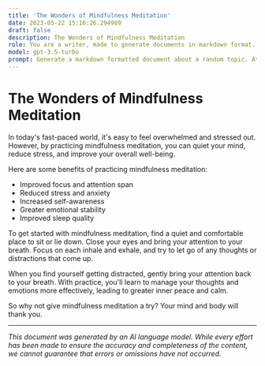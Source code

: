 ```yaml
---
title: 'The Wonders of Mindfulness Meditation'
date: 2023-05-22 15:16:26.294989
draft: false
description: The Wonders of Mindfulness Meditation
role: You are a writer, made to generate documents in markdown format. It is very important that all of the documents you generate are in valid markdown format.
model: gpt-3.5-turbo
prompt: Generate a markdown formatted document about a random topic. At the bottom, include a disclaimer explaining that the document was generated by you. The first line of the document should be the title. Make sure that the entire document is in proper markdown format, using a mix of various tags to make the document visually appealing.
---
```


# The Wonders of Mindfulness Meditation

In today's fast-paced world, it's easy to feel overwhelmed and stressed out. However, by practicing mindfulness meditation, you can quiet your mind, reduce stress, and improve your overall well-being.

Here are some benefits of practicing mindfulness meditation:

- Improved focus and attention span
- Reduced stress and anxiety
- Increased self-awareness
- Greater emotional stability
- Improved sleep quality

To get started with mindfulness meditation, find a quiet and comfortable place to sit or lie down. Close your eyes and bring your attention to your breath. Focus on each inhale and exhale, and try to let go of any thoughts or distractions that come up.

When you find yourself getting distracted, gently bring your attention back to your breath. With practice, you'll learn to manage your thoughts and emotions more effectively, leading to greater inner peace and calm.

So why not give mindfulness meditation a try? Your mind and body will thank you.

---

*This document was generated by an AI language model. While every effort has been made to ensure the accuracy and completeness of the content, we cannot guarantee that errors or omissions have not occurred.*